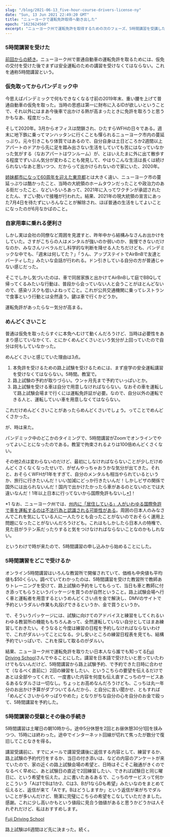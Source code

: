 ```yaml
---
slug: "/blog/2021-06-13_five-hour-course-drivers-license-ny"
date: "Sun, 13 Jun 2021 22:49:20 GMT"
title: "ニューヨークで運転免許取得へ動き出した"
epoch: "1623624560"
excerpt: "ニューヨーク州で運転免許を取得するための次のフェーズ、5時間講習を受講した話"
---
```


### 5時間講習を受けた

[前回からの続き](/blog/2020-01-11_--------------45d1865c8b3a)。ニューヨーク州で普通自動車の運転免許を取るためには、仮免の交付を受けた後でまずは安全運転のための講習を受けなくてはならない。これを通称5時間講習という。

### 仮免取ってからパンデミック中

今思えばパンデミックで何もできなくなる寸前の2019年末、重い腰を上げて普通自動車の仮免を取った。当時の思惑は第一に財布に入るIDが欲しいということで、それ以外にはまあ今後車で出かける熱が高まったときに免許を取ろうと思うかもなあ、程度だった。

そして2020年。3月からオフィスは閉鎖され、ひたすらWFHの日々である。週末に地下鉄に乗ってマンハッタンに行くことも憚られるニューヨーク市内の蔓延っぷり。元々引きこもり体質ではあるので、自分自身は土日どころか2週間以上アパートのドアから先に足を踏み出さない生活をしていても苦にはなっていなかった気がする（なおアパートはワンルーム）が、とはいえたまに外に出て散歩する程度でずいぶん気分が変わることも発見して、やはりこんな生活は長くは続けられないなあと思いつつ、だからって出かけられないので家にいた、2020年。

[姉妹都市になって60周年を迎えた東京都](https://www.kateigaho.com/travel/74816/)とは大きく違い、ニューヨーク市の蔓延っぷりは酷かったこと、当時の大統領のホームタウンだったことや政治力のある街だったこと、などいろいろあって、2021年に入ってワクチンが承認されたとたん、すごい勢いで接種が行われた。結果、2021年の現大統領の宣言にあった7月4日を待たずにいろんなことが解除され、ほぼ普通の生活をしてよいことになったのが6月なかばのこと。

### 自家用車に乗れる便利さ

しかし実は会社の同僚など周囲を見渡すと、昨年中から結構みなさんお出かけをしていた。さすがこちらの人はメンタルが強いのか弱いのか、我慢できないだけなのか、みなさんリベラルだし科学的な判断を降せる人たちだけども、パンデミックな中でも、「週末は何してた？」「うん、アップステイトでAirBnBで友達とパーティした」みたいな会話が行われる。ドン引きしている自分の方が普通じゃない感じだった。

そこでしかし気づいたのは、車で同居家族と出かけてAirBnBして庭でBBQして帰ってくるみたいな行動は、普段から会っていない人と会うことがほとんどないので、感染リスクも低いよねってこと。これが公共交通機関に乗ってレストランで食事という行動とは全然違う。鍵は車で行くかどうか。

運転免許があったらなー気分が高まる。

### めんどくさいこと

普通は仮免を取ったらすぐに本免へむけて動くんだろうけど、当時は必要性をあまり感じていなかくて、とにかくめんどくさいという気分が上回っていたので自分は何もしていなかった。

めんどくさいと感じていた理由は3点。

1. 本免許を受けるための路上試験を受けるためには、まず座学の安全運転講習を受けなくてはならない。5時間。教室で。
1. 路上試験の予約が取りづらい。ウンヶ月先まで予約でいっぱいとか。
1. 路上試験を受ける車は自分で用意しなければならない。なおその車を運転して路上試験会場まで行くには運転免許証が必要。なので、自分以外の運転できる人と、運転していい車を用意しなくてはならない。

これだけめんどくさいことがあったらめんどくさいでしょう。ってことでめんどくさかった。

が、時は来た。

パンデミック中のどこかのタイミングで、5時間講習がZoomでオンラインでやってよいことになったのである。教室で拘束されるよりは100倍めんどくさくない。

その他2点は変わらないのだけど、最初にしなければならないことが少しだけめんどくさくなくなったせいで、がぜんやっちゃおうかな気分が出てきた。それと、おそらくWFHが1年をすぎて、自分のメンタルも相当やられているというか、旅行に行きたいんだ！いい加減にどっか行きたいんだ！しかしビザの関係で国外には出られないんだ！国内で出かけたかったら車があるのとないのとでは大違いなんだ！1年以上日本に行ってないから国際免許もないし[*1]()！

*1 なお、ニューヨーク州では、[州内に「居住している」人がいわゆる国際免許で車を運転するのは不法行為と認識される可能性がある](https://nytrafficticket.com/may-i-drive-in-new-york-with-an-international-or-foreign-license/)。周囲の日本人のみなさんでこれを気にしている人に一人たりとも会ったことがないのでおそらく運用上問題になったことがないんだろうけども。これはもしかしたら日本人の特権で、見た目がラテン系だったりすると気をつけなければならないことなのかもしれない。

というわけで時が来たので、5時間講習の申し込みから始めることにした。

### 5時間講習をどこで受けるか

オンライン5時間講習はいろんな教習所で開催されていて、価格も中央値も平均値も$50くらい。調べていてわかったのは、5時間講習を受けた教習所で教師ありトレーニングを受けて、路上試験の予約をしてもらって、当日も車と教師に付き添ってもらうというパッケージを買うのが自然ということ。路上試験会場へ行く車と運転者を用意するというめんどくさい点を金で解決し、DMVのサイトで予約というダルい作業も丸投げできるというか、金で買うというか。

で、そういうパッケージには、試験に向けてのアドバイスと練習をしてくれるいわゆる教習所の機能ももちろんあって、全然運転していない自分としてはまあ練習しておきたい。そうなると今度は練習の日程を予約しなければならないわけで、これがダルいってことになる。少し安いところの練習日程表を見ても、結構予約でいっぱいで、これを探して取るのがダルい。

結果、ニューヨーク州で運転免許を取りたい日本人なら誰でも知ってる[Fuji Driving School](https://www.fujidrivingschool.com/)さんでやることにした。講習を日本語で受けたいと思っていたわけでもないんだけど、5時間講習から路上試験予約、で予約できた日時に合わせて（なるべく直前に）2回の練習をしたい、というこちらの要望を伝えるだけであとは全部やってくれて、一度書いた内容を何度も伝え直すこっちのサービスあるあるなダルさは一切なし。ちょっとお高めなんだろうけども、こっちは丸一年分のお出かけ予算がダブついてるんだから、と自分に言い聞かせ、ともすれば「めんどくさいからやっぱりやめた」となりがちな自分の心を自分のお金で殴って、5時間講習を予約した。

### 5時間講習の受験とその後の手続き

5時間講習は土曜日の朝10時から。途中5分休憩を2回とお昼休憩30分1回を挟みつつ、15時には終わった。途中でインターネット回線が切れて焦ったが数分で復旧してことなきを得る。

講習受講前に、すでにメールで講習受講後に返信する内容として、練習するか、路上試験の予約代行をするか、当日の付き添いは、などの内容のアンケートが来ていたので、家の近くの路上試験会場の希望と、日時はそこそこ融通がきくのでなるべく早めに、あと試験日の直近で2回練習したい、できれば試験日と同じ曜日に、という希望を伝えた。上に書いたあるあるで、こっちのサービスって何かとこういう「Aは1でBは1か2、Cは3、Bが1ならDも希望」みたいなのをまとめて伝えると、返信が来て「Aです。Bはどうしますか」という返信が来がちでダルいことが多いんだけど、簡潔に完璧にこちらの希望をこなしていただきました。感謝。これに少し高いかもという値段に見合う価値があると思うかどうかは人それぞれだけど、私はおすすめします。

[Fuji Driving School](https://www.fujidrivingschool.com/)

路上試験は6週間ほど先に決まった。続く。

